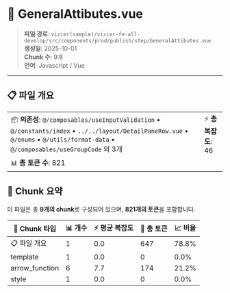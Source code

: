 # 📄 GeneralAttibutes.vue

> **파일 경로**: `vizier(sample)/vizier-fe-all-develop/src/components/prod/publish/step/GeneralAttibutes.vue`  
> **생성일**: 2025-10-01  
> **Chunk 수**: 9개  
> **언어**: Javascript / Vue
---





## 📋 파일 개요

| | |
|--|--|
| 📦 **의존성**: `@/composables/useInputValidation` • `@/constants/index` • `../../layout/DetailPaneRow.vue` • `@/enums` • `@/utils/format-data` • `@/composables/useGroupCode` 외 3개 | ⚡ **총 복잡도**: 46 |
| 📊 **총 토큰 수**: 821 |  |






## 🧩 Chunk 요약

이 파일은 총 **9개의 chunk**로 구성되어 있으며, **821개의 토큰**을 포함합니다.

| 🧩 Chunk 타입 | 📊 개수 | ⚡ 평균 복잡도 | 📝 총 토큰 | 📈 비율 |
|---------------|--------|-------------|----------|--------|
| 📋 파일 개요 | 1 | 0.0 | 647 | 78.8% |
| template | 1 | 0.0 | 0 | 0.0% |
| arrow_function | 6 | 7.7 | 174 | 21.2% |
| style | 1 | 0.0 | 0 | 0.0% |


